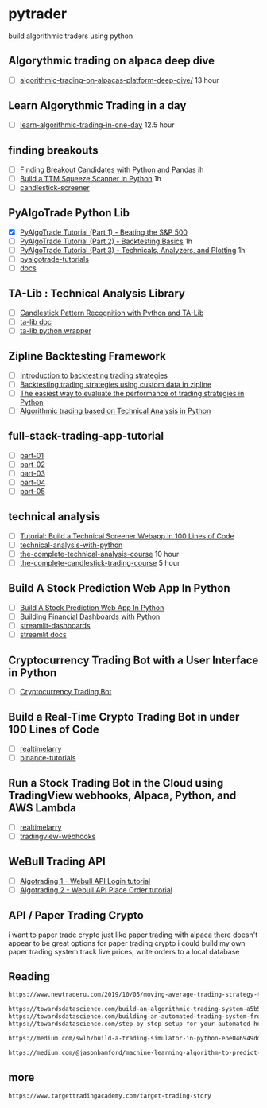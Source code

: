 # pytrader

build algorithmic traders using python

## Algorythmic trading on alpaca deep dive

- [ ] [algorithmic-trading-on-alpacas-platform-deep-dive/](https://www.udemy.com/course/algorithmic-trading-on-alpacas-platform-deep-dive) 13 hour

## Learn Algorythmic Trading in a day
- [ ] [learn-algorithmic-trading-in-one-day](https://www.udemy.com/course/learn-algorithmic-trading-in-one-day) 12.5 hour

## finding breakouts

- [ ] [Finding Breakout Candidates with Python and Pandas](https://youtu.be/exGuyBnhN_8&t=1219s) ih
- [ ] [Build a TTM Squeeze Scanner in Python](https://youtu.be/YhkNoOqYp9A&t=20s) 1h
- [ ] [candlestick-screener](https://github.com/hackingthemarkets/candlestick-screener)

## PyAlgoTrade Python Lib

- [x] [PyAlgoTrade Tutorial (Part 1) - Beating the S&P 500](https://youtu.be/JcHOOEhaDtU)
- [ ] [PyAlgoTrade Tutorial (Part 2) - Backtesting Basics](https://youtu.be/cdeftn1AZO8) 1h
- [ ] [PyAlgoTrade Tutorial (Part 3) - Technicals, Analyzers, and Plotting](https://youtu.be/L5PRtZQNhSE) 1h
- [ ] [pyalgotrade-tutorials](https://github.com/hackingthemarkets/pyalgotrade-tutorials)
- [ ] [docs](http://gbeced.github.io/pyalgotrade/docs/v0.20/html/)

## TA-Lib : Technical Analysis Library

- [ ] [Candlestick Pattern Recognition with Python and TA-Lib](https://youtu.be/QGkf2-caXmc)
- [ ] [ta-lib doc](http://mrjbq7.github.io/ta-lib/doc_index.html)
- [ ] [ta-lib python wrapper](https://github.com/mrjbq7/ta-lib)

## Zipline Backtesting Framework

- [ ] [Introduction to backtesting trading strategies](https://towardsdatascience.com/introduction-to-backtesting-trading-strategies-7afae611a35e)
- [ ] [Backtesting trading strategies using custom data in zipline](https://towardsdatascience.com/backtesting-trading-strategies-using-custom-data-in-zipline-e6fd65eeaca0)
- [ ] [The easiest way to evaluate the performance of trading strategies in Python](https://towardsdatascience.com/the-easiest-way-to-evaluate-the-performance-of-trading-strategies-in-python-4959fd798bb3)
- [ ] [Algorithmic trading based on Technical Analysis in Python](https://towardsdatascience.com/algorithmic-trading-based-on-technical-analysis-in-python-80d445dc6943)

## full-stack-trading-app-tutorial

- [ ] [part-01](https://hackingthemarkets.com/full-stack-trading-app-tutorial-part-01-database-design)
- [ ] [part-02](https://hackingthemarkets.com/full-stack-trading-app-tutorial-part-02-intro-to-sql)
- [ ] [part-03](https://hackingthemarkets.com/full-stack-trading-app-tutorial-part-03-python-sql-and-stock-universes)
- [ ] [part-04](https://hackingthemarkets.com/full-stack-trading-app-tutorial-part-04-job-scheduling)
- [ ] [part-05](https://hackingthemarkets.com/full-stack-trading-app-tutorial-part-05-price-data)

## technical analysis

- [ ] [Tutorial: Build a Technical Screener Webapp in 100 Lines of Code](https://youtu.be/OhvQN_yIgCo)
- [ ] [technical-analysis-with-python](https://www.udemy.com/course/technical-analysis-with-python-for-algorithmic-trading)
- [ ] [the-complete-technical-analysis-course](https://www.udemy.com/course/the-complete-technical-analysis-course/) 10 hour
- [ ] [the-complete-candlestick-trading-course](https://www.udemy.com/course/the-complete-candlestick-trading-course/) 5 hour

## Build A Stock Prediction Web App In Python

- [ ] [Build A Stock Prediction Web App In Python](https://youtu.be/0E_31WqVzCY)
- [ ] [Building Financial Dashboards with Python](https://youtu.be/0ESc1bh3eIg&t=148s)
- [ ] [streamlit-dashboards](https://github.com/hackingthemarkets/streamlit-dashboards)
- [ ] [streamlit docs](https://docs.streamlit.io/en/stable/)
  
## Cryptocurrency Trading Bot with a User Interface in Python

- [ ] [Cryptocurrency Trading Bot](https://www.udemy.com/course/cryptocurrency-trading-bot-with-user-interface-in-python/)

## Build a Real-Time Crypto Trading Bot in under 100 Lines of Code

- [ ] [realtimelarry](https://youtu.be/GdlFhF6gjKo)
- [ ] [binance-tutorials](https://github.com/hackingthemarkets/binance-tutorials)

## Run a Stock Trading Bot in the Cloud using TradingView webhooks, Alpaca, Python, and AWS Lambda

- [ ] [realtimelarry](https://youtu.be/TKAo_Z-hzQs&t=123s)
- [ ] [tradingview-webhooks](https://github.com/hackingthemarkets/tradingview-webhooks)

## WeBull Trading API

- [ ] [Algotrading 1 - Webull API Login tutorial](https://youtu.be/fqBOePxsCDQ)
- [ ] [Algotrading 2 - Webull API Place Order tutorial](https://youtu.be/3w3ZNQniSbU)

## API / Paper Trading Crypto

i want to paper trade crypto just like paper trading with alpaca
there doesn't appear to be great options for paper trading crypto
i could build my own paper trading system
track live prices, write orders to a local database

## Reading

```txt
https://www.newtraderu.com/2019/10/05/moving-average-trading-strategy-that-crushes-buy-and-hold/

https://towardsdatascience.com/build-an-algorithmic-trading-system-a5b54de5379
https://towardsdatascience.com/building-an-automated-trading-system-from-the-comfort-of-your-own-home-c9a2fb7405a3
https://towardsdatascience.com/step-by-step-setup-for-your-automated-home-trading-system-f205f646fd8f

https://medium.com/swlh/build-a-trading-simulator-in-python-ebe046949dd9

https://medium.com/@jasonbamford/machine-learning-algorithm-to-predict-stock-direction-d54b7666cc7c
```

## more

```
https://www.targettradingacademy.com/target-trading-story
```
